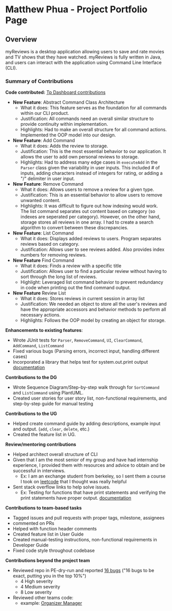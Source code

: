 # Matthew Phua - Project Portfolio Page

## Overview
myReviews is a desktop application allowing users to save and rate movies and TV shows that they
have watched. myReviews is fully written in Java, and users can interact with the application using
Command Line Interface (CLI).

### Summary of Contributions

**Code contributed:**
[Tp Dashboard contributions](https://nus-cs2113-ay2223s1.github.io/tp-dashboard/?search=&sort=groupTitle&sortWithin=title&timeframe=commit&mergegroup=&groupSelect=groupByRepos&breakdown=true&checkedFileTypes=docs~functional-code~test-code~other&since=2022-09-16&tabOpen=true&tabType=authorship&tabAuthor=matthewphua&tabRepo=AY2223S1-CS2113-T18-1b%2Ftp%5Bmaster%5D&authorshipIsMergeGroup=false&authorshipFileTypes=docs~functional-code~test-code&authorshipIsBinaryFileTypeChecked=false&authorshipIsIgnoredFilesChecked=false)

* **New Feature**: Abstract Command Class Architecture
  * What it does: This feature serves as the foundation for all commands within our CLI product.
  * Justification: All commands need an overall similar structure to provide continuity within implementation.
  * Highlights: Had to make an overall structure for all command actions.
  Implemented the OOP model into our design. 
* **New Feature**: Add Command
  * What it does: Adds the review to storage.
  * Justification: This is the most essential behavior to our application. 
  It allows the user to add own personal reviews to storage.
  * Highlights: Had to address many edge cases in `executeAdd` in the `Parser` class given the variability in user 
  inputs. This included # of inputs, adding characters instead of integers for
  rating, or adding a "/" delimiter in user input. 
* **New Feature**: Remove Command
  * What it does: Allows users to remove a review for a given type.
  * Justification: This is an essential behavior to allow users to remove unwanted content.
  * Highlights: It was difficult to figure out how indexing would work. The list command separates out content based
  on category (so indexes are seperated per category). However, on the other hand, storage stores all reviews in one
  array. I had to create a search algorithm to convert between these discrepancies.
* **New Feature**: List Command
  * What it does: Displays added reviews to users. Program separates reviews based on category.
  * Justification: Allows user to see reviews added. Also provides index numbers for removing reviews.
* **New Feature** Find Command
  * What it does: Finds a review with a specific title
  * Justification: Allows user to find a particular review without having to sort through the long list of reviews.
  * Highlight: Leveraged list command behavior to prevent redundancy in code when printing out the find command output. 
* **New Feature** Review List
  * What it does: Stores reviews in current session in array list
  * Justification: We needed an object to store all the user's reviews and have the appropriate
  accessors and behavior methods to perform all necessary actions.
  * Highlights: Follows the OOP model by creating an object for storage.


**Enhancements to existing features**:
* Wrote JUnit tests for `Parser`, `RemoveCommand`, `UI`, `ClearCommand`, `AddCommand`, `ListCommand`
* Fixed various bugs (Parsing errors, incorrect input, handling different cases)
* Incorporated a library that helps test for system.out.print output
  [documentation](https://stackoverflow.com/questions/1119385/junit-test-for-system-out-println)

**Contributions to the DG**
* Wrote Sequence Diagram/Step-by-step walk through for `SortCommand` and `ListCommand` using PlantUML.
* Created user stories for user story list, non-functional requirements, and step-by-step guide for manual testing

**Contributions to the UG**
* Helped create command guide by adding descriptions, 
example input and output. (`add`, `clear`, `delete`, etc.)
* Created the feature list in UG.

**Review/mentoring contributions**
* Helped architect overall structure of CLI
* Given that I am the most senior of my group and have had internship
experience, I provided them with resources and advice to obtain and be successful in interviews. 
  * Ex: I am an exchange student from berkeley, so I sent them a course I took 
  on [leetcode](https://algorithmicthinking.github.io/#/) that I thought was really helpful 
* Sent stack overflow links to help solve issues. 
  * Ex: Testing for functions that have print statements and verifying the print
  statements have proper output. 
  [documentation](https://stackoverflow.com/questions/1119385/junit-test-for-system-out-println)

**Contributions to team-based tasks**
* Tagged issues and pull requests with proper tags, milestone, assignees 
* commented on PRs
* Helped with function header comments
* Created feature list in User Guide
* Created manual-testing instructions, non-functional requirements in Developer Guide 
* Fixed code style throughout codebase

**Contributions beyond the project team**
* Reviewed repo in PE-dry-run and reported [16 bugs](https://github.com/matthewphua/ped)
("16 bugs to be exact, putting you in the top 10%")
  * 4 High severity 
  * 4 Medium severity 
  * 8 Low severity 
* Reviewed other teams code:
  * example: [Organizer Manager](https://github.com/nus-cs2113-AY2223S1/tp/pull/32)
